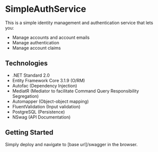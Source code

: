 # SimpleAuthService
This is a simple identity management and authentication service that lets you:
* Manage accounts and account emails
* Manage authentication
* Manage account claims

## Technologies
* .NET Standard 2.0
* Entity Framework Core 3.1.9 (O/RM)
* Autofac (Dependency Injection)
* MediatR (Mediator to facilitate Command Query Responsibility Segregation)
* Automapper (Object-object mapping)
* FluentValidation (Input validation)
* PostgreSQL (Persistence)
* NSwag (API Documentation)

## Getting Started
Simply deploy and navigate to [base url]/swagger in the browser.
